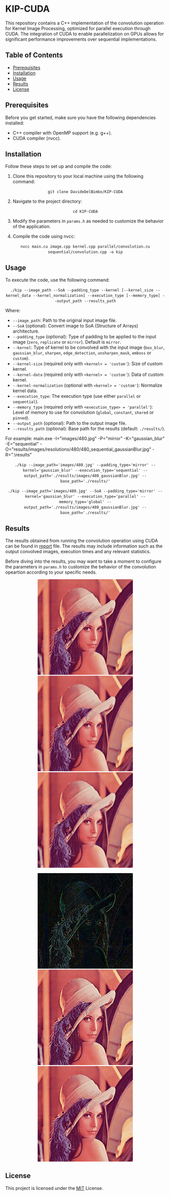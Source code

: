 # KIP-CUDA
This repository contains a C++ implementation of the convolution operation for Kernel Image Processing, optimized for parallel execution through CUDA. The integration of CUDA to enable parallelization on GPUs allows for significant performance improvements over sequential implementations.

## Table of Contents
- [Prerequisites](#prerequisites)
- [Installation](#installation)
- [Usage](#usage)
- [Results](#results)
- [License](#license)

## Prerequisites
Before you get started, make sure you have the following dependencies installed:

- C++ compiler with OpenMP support (e.g. g++).
- CUDA compiler (nvcc).

## Installation
Follow these steps to set up and compile the code:
1. Clone this repository to your local machine using the following command:
<p align="center"><code>git clone DavideDelBimbo/KIP-CUDA</code></p>

2. Navigate to the project directory:
<p align="center"><code>cd KIP-CUDA</code></p>

3. Modify the parameters in `params.h` as needed to customize the behavior of the application.

4. Compile the code using nvcc:
<p align="center"><code>nvcc main.cu image.cpp kernel.cpp parallel/convolution.cu sequential/convolution.cpp -o kip</code></p>

## Usage
To execute the code, use the following command:
<p align="center"><code>./kip --image_path --SoA --padding_type --kernel [--kernel_size --kernel_data --kernel_normalization] --execution_type [--memory_type] --output_path --results_path</code></p>

Where:
- `--image_path`: Path to the original input image file.
- `--SoA` (optional): Convert image to SoA (Structure of Arrays) architecture.
- `--padding_type` (optional): Type of padding to be applied to the input image (`zero`, `replicate` or `mirror`). Default is `mirror`.
- `--kernel`: Type of kernel to be convolved with the input image (`box_blur`, `gaussian_blur`, `sharpen`, `edge_detection`, `unsharpen_mask`, `emboss` or `custom`).
- `--kernel-size` (required only with `<kernel> = 'custom'`): Size of custom kernel.
- `--kernel-data` (required only with `<kernel> = 'custom'`): Data of custom kernel.
- `--kernel-normalization` (optional with `<kernel> = 'custom'`): Normalize kernel data.
- `--execution_type`: The execution type (use either `parallel` or `sequential`).
- `--memory_type` (required only with `<execution_type> = 'parallel'`): Level of memory to use for convolution (`global`, `constant`, `shared` or `pinned`).
- `--output_path` (optional): Path to the output image file.
- `--results_path` (optional): Base path for the results (default: `./results/`).

For example:
main.exe -I="images/480.jpg" -P="mirror" -K="gaussian_blur" -E="sequential" -O="results/images/resolutions/480/480_sequential_gaussianBlur.jpg" -R=".\results\"

<p align="center"><code>./kip --image_path='images/480.jpg' --padding_type='mirror' --kernel='gaussian_blur' --execution_type='sequential' --output_path='./results/images/480_gaussianBlur.jpg' --base_path='./results/'</code></p>
<p align="center"><code>./kip --image_path='images/480.jpg' --SoA --padding_type='mirror' --kernel='gaussian_blur' --execution_type='parallel' --memory_type='global' --output_path='./results/images/480_gaussianBlur.jpg' --base_path='./results/'</code></p>

## Results
The results obtained from running the convolution operation using CUDA can be found in <a href="https://github.com/DavideDelBimbo/KIP-CUDA/blob/main/report/report.pdf" target="_blank">report</a> file. The results may include information such as the output convolved images, execution times and any relevant statistics.

Before diving into the results, you may want to take a moment to configure the parameters in `params.h` to customize the behavior of the convolution opeartion according to your specific needs.

<p float="left" align="center">
    <p float="left" align="center">
        <img src="https://github.com/DavideDelBimbo/KIP-CUDA/blob/main/report/original.png" alt="Original image" width="300" />
        <img src="https://github.com/DavideDelBimbo/KIP-CUDA/blob/main/report/box_blur.png" alt="Box blur image" width="300" />
        <img src="https://github.com/DavideDelBimbo/KIP-CUDA/blob/main/report/gaussian_blur.png" alt="Gaussian blur image" width="300" />
    </p>
    <p float="left" align="center">
        <img src="https://github.com/DavideDelBimbo/KIP-CUDA/blob/main/report/edge_detection.png" alt="Edge detection image" width="300" />
        <img src="https://github.com/DavideDelBimbo/KIP-CUDA/blob/main/report/sharpen.png" alt="Sharpen image" width="300" />
        <img src="https://github.com/DavideDelBimbo/KIP-CUDA/blob/main/report/unsharp_mask.png" alt="Unsharp mask image" width="300" />
    </p>
</p>

## License
This project is licensed under the <a href="https://github.com/DavideDelBimbo/KIP-CUDA/blob/main/LICENSE" target="_blank">MIT</a> License.